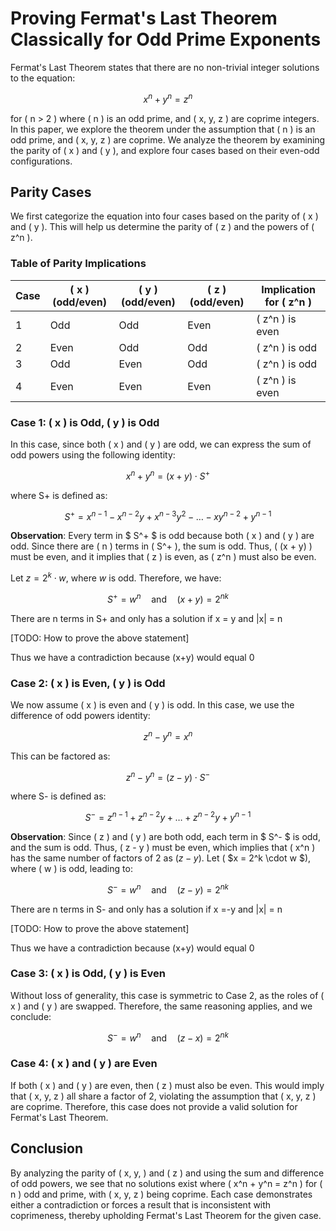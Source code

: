 # Proving Fermat's Last Theorem Classically for Odd Prime Exponents

Fermat's Last Theorem states that there are no non-trivial integer solutions to the equation:

$$x^n + y^n = z^n$$

for \( n > 2 \) where \( n \) is an odd prime, and \( x, y, z \) are coprime integers. In this paper, we explore the theorem under the assumption that \( n \) is an odd prime, and \( x, y, z \) are coprime. We analyze the theorem by examining the parity of \( x \) and \( y \), and explore four cases based on their even-odd configurations.

## Parity Cases

We first categorize the equation into four cases based on the parity of \( x \) and \( y \). This will help us determine the parity of \( z \) and the powers of \( z^n \). 

### Table of Parity Implications

| Case | \( x \) (odd/even) | \( y \) (odd/even) | \( z \) (odd/even) | Implication for \( z^n \) |
|------|-------------------|--------------------|--------------------|--------------------------|
| 1    | Odd               | Odd                | Even               | \( z^n \) is even         |
| 2    | Even              | Odd                | Odd                | \( z^n \) is odd          |
| 3    | Odd               | Even               | Odd                | \( z^n \) is odd          |
| 4    | Even              | Even               | Even               | \( z^n \) is even         |

### Case 1: \( x \) is Odd, \( y \) is Odd
In this case, since both \( x \) and \( y \) are odd, we can express the sum of odd powers using the following identity:

$$
x^n + y^n = (x + y) \cdot S^+
$$

where S+ is defined as:

$$
S^+ = x^{n-1} - x^{n-2}y + x^{n-3}y^2 - \dots - xy^{n-2} + y^{n-1}
$$

**Observation**: Every term in $ S^+ $ is odd because both \( x \) and \( y \) are odd. Since there are \( n \) terms in \( S^+ \), the sum is odd. Thus, \( (x + y) \) must be even, and it implies that \( z \) is even, as \( z^n \) must also be even.


Let $z = 2^k \cdot w$, where $w$ is odd. Therefore, we have:




$$
S^+ = w^n \quad \text{and} \quad (x + y) = 2^{nk}
$$

There are n terms in S+ and only has a solution if x = y and |x| = n

[TODO: How to prove the above statement]

Thus we have a contradiction because (x+y) would equal 0

### Case 2: \( x \) is Even, \( y \) is Odd
We now assume \( x \) is even and \( y \) is odd. In this case, we use the difference of odd powers identity:

$$
z^n - y^n = x^n
$$

This can be factored as:

$$
z^n - y^n = (z - y) \cdot S^-
$$

where S- is defined as:

$$
S^- = z^{n-1} + z^{n-2}y + \dots + z^{n-2}y + y^{n-1}
$$

**Observation**: Since \( z \) and \( y \) are both odd, each term in $ S^- $ is odd, and the sum is odd. Thus, \( z - y \) must be even, which implies that \( x^n \) has the same number of factors of 2 as $( z - y )$. Let ( $x = 2^k \cdot w $), where \( w \) is odd, leading to:

$$
S^- = w^n \quad \text{and} \quad (z - y) = 2^{nk}
$$

There are n terms in S- and only has a solution if x =-y and |x| = n

[TODO: How to prove the above statement]

Thus we have a contradiction because (x+y) would equal 0

### Case 3: \( x \) is Odd, \( y \) is Even
Without loss of generality, this case is symmetric to Case 2, as the roles of \( x \) and \( y \) are swapped. Therefore, the same reasoning applies, and we conclude:

$$
S^- = w^n \quad \text{and} \quad (z - x) = 2^{nk}
$$

### Case 4: \( x \) and \( y \) are Even
If both \( x \) and \( y \) are even, then \( z \) must also be even. This would imply that \( x, y, z \) all share a factor of 2, violating the assumption that \( x, y, z \) are coprime. Therefore, this case does not provide a valid solution for Fermat's Last Theorem.

## Conclusion

By analyzing the parity of \( x, y, \) and \( z \) and using the sum and difference of odd powers, we see that no solutions exist where \( x^n + y^n = z^n \) for \( n \) odd and prime, with \( x, y, z \) being coprime. Each case demonstrates either a contradiction or forces a result that is inconsistent with coprimeness, thereby upholding Fermat's Last Theorem for the given case.
